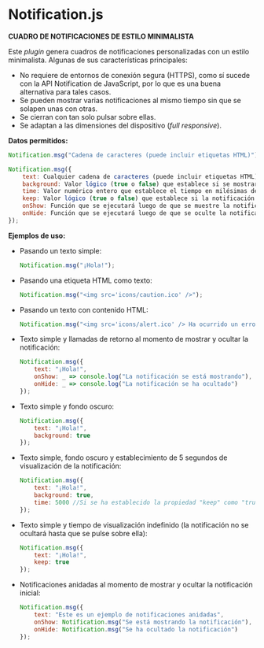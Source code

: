 # Notification.js
**CUADRO DE NOTIFICACIONES DE ESTILO MINIMALISTA**

Este *plugin* genera cuadros de notificaciones personalizadas con un estilo minimalista. Algunas de sus características principales:

- No requiere de entornos de conexión segura (HTTPS), como sí sucede con la API Notification de JavaScript, por lo que es una buena alternativa para tales casos.
- Se pueden mostrar varias notificaciones al mismo tiempo sin que se solapen unas con otras.
- Se cierran con tan solo pulsar sobre ellas.
- Se adaptan a las dimensiones del dispositivo (*full responsive*).

**Datos permitidos:**

```javascript
Notification.msg("Cadena de caracteres (puede incluir etiquetas HTML)");

Notification.msg({
	text: Cualquier cadena de caracteres (puede incluir etiquetas HTML),
	background: Valor lógico (true o false) que establece si se mostrará un cuadro oscuro de fondo,
	time: Valor numérico entero que establece el tiempo en milésimas de segundo durante el cual se mostrará la notificación (por defecto es 3000),
	keep: Valor lógico (true o false) que establece si la notificación se mostrará permanentemente o no (por defecto es false),
	onShow: Función que se ejecutará luego de que se muestre la notificación,
	onHide: Función que se ejecutará luego de que se oculte la notificación
});
```

**Ejemplos de uso:**

- Pasando un texto simple:

	```javascript
	Notification.msg("¡Hola!");
	```

- Pasando una etiqueta HTML como texto:

	```javascript
	Notification.msg("<img src='icons/caution.ico' />");
	```
	
- Pasando un texto con contenido HTML:

	```javascript
	Notification.msg("<img src='icons/alert.ico' /> Ha ocurrido un error");
	```
	
- Texto simple y llamadas de retorno al momento de mostrar y ocultar la notificación:

	```javascript
	Notification.msg({
		text: "¡Hola!",
		onShow: _ => console.log("La notificación se está mostrando"),
		onHide: _ => console.log("La notificación se ha ocultado")
	});
	```
	
	
- Texto simple y fondo oscuro:

	```javascript
	Notification.msg({
		text: "¡Hola!",
		background: true
	});
	```

- Texto simple, fondo oscuro y establecimiento de 5 segundos de visualización de la notificación:

	```javascript
	Notification.msg({
		text: "¡Hola!",
		background: true,
		time: 5000 //Si se ha establecido la propiedad "keep" como "true", no se aplicará el tiempo establecido
	});
	```

- Texto simple y tiempo de visualización indefinido (la notificación no se ocultará hasta que se pulse sobre ella):
	
	```javascript
	Notification.msg({
		text: "¡Hola!",
		keep: true
	});
	```

- Notificaciones anidadas al momento de mostrar y ocultar la notificación inicial:

	```javascript
	Notification.msg({
		text: "Este es un ejemplo de notificaciones anidadas",
		onShow: Notification.msg("Se está mostrando la notificación"),
		onHide: Notification.msg("Se ha ocultado la notificación")
	});
	```
